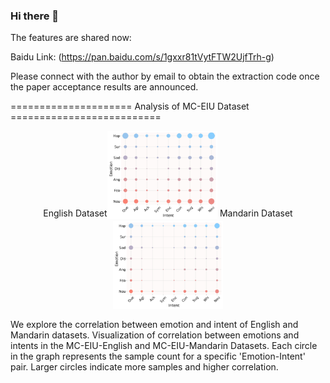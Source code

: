 ### Hi there 👋

<!--
**MC-EIU/MC-EIU** is a ✨ _special_ ✨ repository because its `README.md` (this file) appears on your GitHub profile.

Here are some ideas to get you started:

-->



The features are shared now:

Baidu Link:
(https://pan.baidu.com/s/1gxxr81tVytFTW2UjfTrh-g)

Please connect with the author by email to obtain the extraction code once the paper acceptance results are announced.

=====================   Analysis of MC-EIU Dataset   ==========================

<div align="center">
  English Dataset<sub><img src="Figures/CorrelationMatrix_English.jpg" width="35%" alt="English Dataset"></sub>
  Mandarin Dataset<sub><sub><img src="Figures/CorrelationMatrix_Chinese.jpg" width="35%" alt="Mandarin Dataset"></sub>
  
</div>

We explore the correlation between emotion and intent of English and Mandarin datasets. 
Visualization of correlation between emotions and intents in the MC-EIU-English and MC-EIU-Mandarin Datasets. Each circle in the graph represents the sample count for a specific 'Emotion-Intent' pair. Larger circles indicate more samples and higher correlation.


